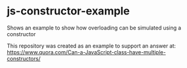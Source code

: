 # js-constructor-example
Shows an example to show how overloading can be simulated using a constructor

This repository was created as an example to support an answer at: https://www.quora.com/Can-a-JavaScript-class-have-multiple-constructors/
